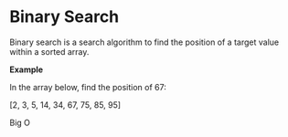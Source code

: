 # Binary Search

Binary search is a search algorithm to find the position of a target value within a sorted array.

**Example**

In the array below, find the position of 67:

[2, 3, 5, 14, 34, 67, 75, 85, 95]

Big O

